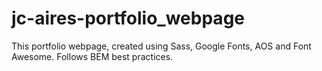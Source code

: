 # jc-aires-portfolio_webpage

This portfolio webpage, created using Sass, Google Fonts, AOS and Font Awesome. Follows BEM best practices.
